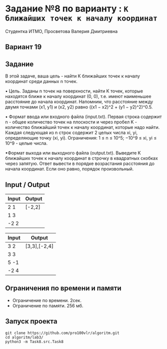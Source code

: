 # Задание №8 по варианту  : `K ближайших точек к началу координат`
Студентка ИТМО, Просветова Валерия Дмитриевна

## Вариант 19

## Задание 

В этой задаче, ваша цель - найти K ближайших точек к началу координат среди данных n точек.

• Цель. Заданы n точек на поверхности, найти K точек, которые находятся ближе к началу координат (0, 0), т.е. имеют наименьшее расстояние до начала координат. Напомним, что расстояние между двумя точками (x1, y1) и (x2, y2) равно ((x1 − x2)^2 + (y1 − y2)^2)^0.5.

• Формат ввода или входного файла (input.txt). Первая строка содержит n - общее количество точек на плоскости и через пробел K - количество ближайший точек к началу координат, которые надо найти. Каждая следующая из n строк содержит 2 целых числа xi, yi, определяющие точку (xi, yi). Ограничения: 1 ≤ n ≤ 10^5; −10^9 ≤ xi, yi ≤ 10^9 - целые числа.

•Формат выхода или выходного файла (output.txt). Выведите K ближайших точек к началу координат в строчку в квадратных скобках через запятую. Ответ вывести в порядке возрастания расстояния до начала координат.
Если оно равно, порядок произвольный.

## Input / Output 

| Input    | Output   |
|----------|----------|
| 2 1      | [-2,2]   |
| 1 3      |          |
| -2 2     |          |

| Input    | Output      |
|----------|-------------|
| 3 2      | [3,3],[-2,4]|
| 3 3      |             |
| 5 -1     |             |
| -2 4     |             |

## Ограничения по времени и памяти

- Ограничение по времени. 2сек.
- Ограничение по памяти. 256 мб.


## Запуск проекта

`git clone https://github.com/pro100vlr/algoritm.git`   
`cd algoritm/lab3/`  
`python3 -m Task8.src.Task8`  